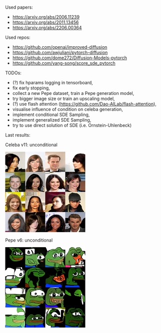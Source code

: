 Used papers:
 - https://arxiv.org/abs/2006.11239
 - https://arxiv.org/abs/2011.13456
 - https://arxiv.org/abs/2206.00364

Used repos:
 - https://github.com/openai/improved-diffusion
 - https://github.com/awjuliani/pytorch-diffusion
 - https://github.com/dome272/Diffusion-Models-pytorch
 - https://github.com/yang-song/score_sde_pytorch

TODOs:
 - (?) fix hparams logging in tensorboard,
 - fix early stopping,
 - collect a new Pepe dataset, train a Pepe generation model,
 - try bigger image size or train an upscaling model,
 - (?) use flash attention (https://github.com/Dao-AILab/flash-attention),
 - visualise influence of condition on celeba generation,
 - implement conditional SDE Sampling,
 - implement generalized SDE Sampling,
 - try to use direct solution of SDE (i.e. Ornstein-Uhlenbeck)

Last results:

Celeba v11: unconditional

![last_results_celeba](docs/celeba/final_pred.png)

Pepe v6: unconditional

![last_results_pepe](docs/pepe/final_pred.png)